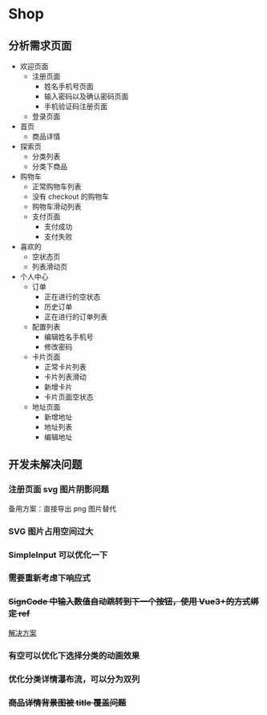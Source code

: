 # Shop

## 分析需求页面

- 欢迎页面
  - 注册页面
    - 姓名手机号页面
    - 输入密码以及确认密码页面
    - 手机验证码注册页面
  - 登录页面
- 首页
  - 商品详情
- 探索页
  - 分类列表
  - 分类下商品
- 购物车
  - 正常购物车列表
  - 没有 checkout 的购物车
  - 购物车滑动列表
  - 支付页面
    - 支付成功
    - 支付失败
- 喜欢的
  - 空状态页
  - 列表滑动页
- 个人中心
  - 订单
    - 正在进行的空状态
    - 历史订单
    - 正在进行的订单列表
  - 配置列表
    - 编辑姓名手机号
    - 修改密码
  - 卡片页面
    - 正常卡片列表
    - 卡片列表滑动
    - 新增卡片
    - 卡片页面空状态
  - 地址页面
    - 新增地址
    - 地址列表
    - 编辑地址

## 开发未解决问题

### 注册页面 svg 图片阴影问题

备用方案：直接导出 png 图片替代

### SVG 图片占用空间过大

### SimpleInput 可以优化一下

### 需要重新考虑下响应式

### ~~SignCode 中输入数值自动跳转到下一个按钮，使用 Vue3+的方式绑定 ref~~

[解决方案](./src/views/register/signCode.vue)

### 有空可以优化下选择分类的动画效果

### 优化分类详情瀑布流，可以分为双列

### ~~商品详情背景图被 title 覆盖问题~~
